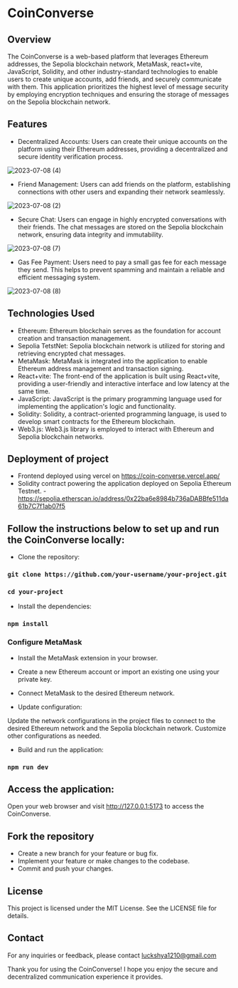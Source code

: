 # CoinConverse

## Overview

The CoinConverse is a web-based platform that leverages Ethereum addresses, the Sepolia blockchain network, MetaMask, react+vite, JavaScript, Solidity, and other industry-standard technologies to enable users to create unique accounts, add friends, and securely communicate with them. This application prioritizes the highest level of message security by employing encryption techniques and ensuring the storage of messages on the Sepolia blockchain network.

## Features
* Decentralized Accounts: Users can create their unique accounts on the platform using their Ethereum addresses, providing a decentralized and secure identity verification process.

![2023-07-08 (4)](https://github.com/Luckshya1210/CoinConverse/assets/93855214/96e51951-7141-4e86-a186-7ab476e5c78a)

* Friend Management: Users can add friends on the platform, establishing connections with other users and expanding their network seamlessly.

![2023-07-08 (2)](https://github.com/Luckshya1210/CoinConverse/assets/93855214/d7bd8da2-e1e9-4bd3-8ef8-f2a592c7de4c)

* Secure Chat: Users can engage in highly encrypted conversations with their friends. The chat messages are stored on the Sepolia blockchain network, ensuring data integrity and immutability.

![2023-07-08 (7)](https://github.com/Luckshya1210/CoinConverse/assets/93855214/2f29ed5d-fd21-4f07-9145-864320e6da7d)

* Gas Fee Payment: Users need to pay a small gas fee for each message they send. This helps to prevent spamming and maintain a reliable and efficient messaging system.

![2023-07-08 (8)](https://github.com/Luckshya1210/CoinConverse/assets/93855214/1e9e65d6-6a53-40fe-b31d-caee93d47aff)

## Technologies Used

* Ethereum: Ethereum blockchain serves as the foundation for account creation and transaction management.
* Sepolia TetstNet: Sepolia blockchain network is utilized for storing and retrieving encrypted chat messages.
* MetaMask: MetaMask is integrated into the application to enable Ethereum address management and transaction signing.
* React+vite: The front-end of the application is built using React+vite, providing a user-friendly and interactive interface and low latency at the same time.
* JavaScript: JavaScript is the primary programming language used for implementing the application's logic and functionality.
* Solidity: Solidity, a contract-oriented programming language, is used to develop smart contracts for the Ethereum blockchain.
* Web3.js: Web3.js library is employed to interact with Ethereum and Sepolia blockchain networks.

## Deployment of project

* Frontend deployed using vercel on https://coin-converse.vercel.app/
* Solidity contract powering the application deployed on Sepolia Ethereum Testnet. - https://sepolia.etherscan.io/address/0x22ba6e8984b736aDABBfe511da61b7C7f1ab07f5

## Follow the instructions below to set up and run the CoinConverse locally:
* Clone the repository:

### `git clone https://github.com/your-username/your-project.git`
### `cd your-project`

* Install the dependencies:
 
### `npm install`

### Configure MetaMask
  
* Install the MetaMask extension in your browser.
* Create a new Ethereum account or import an existing one using your private key.
* Connect MetaMask to the desired Ethereum network.

* Update configuration:

Update the network configurations in the project files to connect to the desired Ethereum network and the Sepolia blockchain network.
Customize other configurations as needed.

* Build and run the application:

### `npm run dev`

## Access the application:

Open your web browser and visit http://127.0.0.1:5173 to access the CoinConverse.

## Fork the repository
* Create a new branch for your feature or bug fix.
* Implement your feature or make changes to the codebase.
* Commit and push your changes.

## License
This project is licensed under the MIT License. See the LICENSE file for details.

## Contact
For any inquiries or feedback, please contact luckshya1210@gmail.com

Thank you for using the CoinConverse! I hope you enjoy the secure and decentralized communication experience it provides.
  
